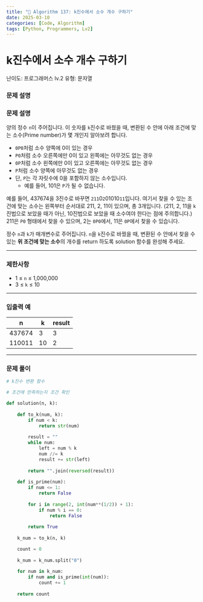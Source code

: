 ```yaml
---
title: "🧠 Algorithm 137: k진수에서 소수 개수 구하기"
date: 2025-03-10
categories: [Code, Algorithm]
tags: [Python, Programmers, Lv2]
---
```


# k진수에서 소수 개수 구하기

난이도: 프로그래머스 lv.2
유형: 문자열

### **문제 설명**

### 문제 설명

양의 정수 `n`이 주어집니다. 이 숫자를 `k`진수로 바꿨을 때, 변환된 수 안에 아래 조건에 맞는 소수(Prime number)가 몇 개인지 알아보려 합니다.

- `0P0`처럼 소수 양쪽에 0이 있는 경우
- `P0`처럼 소수 오른쪽에만 0이 있고 왼쪽에는 아무것도 없는 경우
- `0P`처럼 소수 왼쪽에만 0이 있고 오른쪽에는 아무것도 없는 경우
- `P`처럼 소수 양쪽에 아무것도 없는 경우
- 단, `P`는 각 자릿수에 0을 포함하지 않는 소수입니다.
    - 예를 들어, 101은 `P`가 될 수 없습니다.

예를 들어, 437674을 3진수로 바꾸면 `211`0`2`01010`11`입니다. 여기서 찾을 수 있는 조건에 맞는 소수는 왼쪽부터 순서대로 211, 2, 11이 있으며, 총 3개입니다. (211, 2, 11을 `k`진법으로 보았을 때가 아닌, 10진법으로 보았을 때 소수여야 한다는 점에 주의합니다.) 211은 `P0` 형태에서 찾을 수 있으며, 2는 `0P0`에서, 11은 `0P`에서 찾을 수 있습니다.

정수 `n`과 `k`가 매개변수로 주어집니다. `n`을 `k`진수로 바꿨을 때, 변환된 수 안에서 찾을 수 있는 **위 조건에 맞는 소수**의 개수를 return 하도록 solution 함수를 완성해 주세요.

---

### 제한사항

- 1 ≤ `n` ≤ 1,000,000
- 3 ≤ `k` ≤ 10

---

### 입출력 예

| n | k | result |
| --- | --- | --- |
| 437674 | 3 | 3 |
| 110011 | 10 | 2 |

---

### 문제 풀이

```python
# k진수 변환 함수

# 조건에 만족하는지 조건 확인

def solution(n, k):
    
    def to_k(num, k):
        if num < k:
            return str(num)
        
        result = ""
        while num:
            left = num % k
            num //= k
            result += str(left)
            
        return "".join(reversed(result))
       
    def is_prime(num):
        if num <= 1:
            return False
        
        for i in range(2, int(num**(1/2)) + 1):
            if num % i == 0:
                return False
            
        return True
    
    k_num = to_k(n, k)

    count = 0
    
    k_num = k_num.split("0")
    
    for num in k_num:
        if num and is_prime(int(num)):
            count += 1
            
    return count
```
